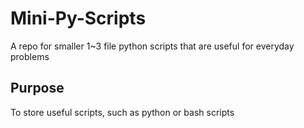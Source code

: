 # Mini-Py-Scripts
A repo for smaller 1~3 file python scripts that are useful for everyday problems

## Purpose
To store useful scripts, such as python or bash scripts

